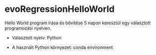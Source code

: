 # evoRegressionHelloWorld
Hello World program írása és bővítése 5 napon keresztül egy választott programozási nyelven.

- Választott nyelv: Python

- A használt Python környezet: conda environment
